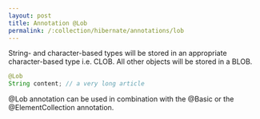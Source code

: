 ```yaml
---
layout: post
title: Annotation @Lob
permalink: /:collection/hibernate/annotations/lob
---
```


String- and character-based types will be stored in an appropriate character-based type i.e. CLOB. All other objects will be stored in a BLOB.

```java
@Lob
String content; // a very long article
```

@Lob annotation can be used in combination with the @Basic or the @ElementCollection annotation.
